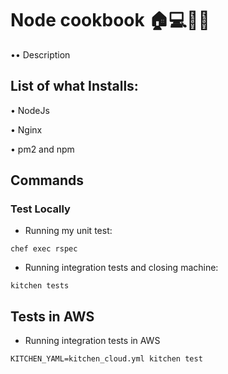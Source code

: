 # Node cookbook 🏠💻👩‍💻

•• Description

## List of what Installs:

• NodeJs

• Nginx

• pm2 and npm

## Commands

### Test Locally
- Running my unit test:

```
chef exec rspec
```
- Running integration tests and closing machine:

```
kitchen tests
```

## Tests in AWS
- Running integration tests in AWS

```
KITCHEN_YAML=kitchen_cloud.yml kitchen test
```

